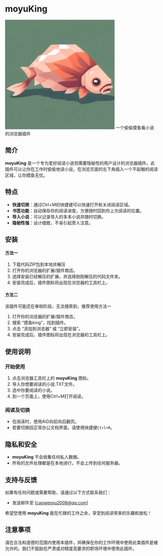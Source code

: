 # moyuKing
![Alt text](icon128.png)
一个偷偷摸鱼看小说的浏览器插件

## 简介
**moyuKing** 是一个专为爱好阅读小说但需要隐秘性的用户设计的浏览器插件。此插件可以让你在工作时偷偷地读小说，在浏览页面的左下角插入一个不起眼的阅读区域，让你摸鱼无忧。

## 特点
- **快速切换**：通过Ctrl+M的快捷键可以快速打开和关闭阅读区域。
- **书签功能**：自动保存你的阅读进度，方便随时回到你上次阅读的位置。
- **导入小说**：可以记录导入的多本小说并随时切换。
- **隐秘性强**：设计细致，不易引起旁人注意。

## 安装
#### 方法一
1. 下载代码ZIP包到本地并解压
2. 打开你的浏览器的扩展/插件商店。
3. 选择安装已经解压的扩展，并选择刚刚解压的代码文件夹。
4. 安装完成后，插件图标将出现在浏览器的工具栏上。
#### 方法二
该插件可能还在审核阶段，无法搜索到，推荐使用方法一
1. 打开你的浏览器的扩展/插件商店。
2. 搜索 “摸鱼king”，找到插件。
3. 点击 “添加到浏览器” 或 “立即安装”。
4. 安装完成后，插件图标将出现在浏览器的工具栏上。

## 使用说明
### 开始使用
1. 点击浏览器工具栏上的 **moyuKing** 图标。
2. 导入你想要阅读的小说.TXT文件。
3. 选中你要阅读的小说。
4. 到一个页面上，使用Ctrl+M打开阅读。

### 阅读及切换
- 在阅读时，使用A\D向前向后翻页。
- 若要切换回正常办公文档界面，请使用快捷键`Ctrl+M`。


## 隐私和安全
- **moyuKing** 不会收集任何私人数据。
- 所有的文件处理都是在本地进行，不会上传到任何服务器。

## 支持与反馈
如果有任何问题或需要帮助，请通过以下方式联系我们：
- 发送邮件至 [caowenxu2008@qq.com]

希望您使用 **moyuKing** 能在忙碌的工作之余，享受到阅读带来的乐趣和放松！

## 注意事项
请在合法和道德的范围内使用本插件，并确保在你的工作环境中使用此类插件是被允许的。我们不鼓励在严肃或对精度高要求的职场环境中使用此插件。
